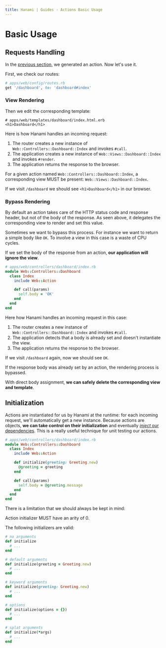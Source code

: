 ```yaml
---
title: Hanami | Guides - Actions Basic Usage
---
```


# Basic Usage

## Requests Handling

In the [previous section](/guides/actions/overview), we generated an action.  Now let's use it.

First, we check our routes:

```ruby
# apps/web/config/routes.rb
get '/dashboard', to: 'dashboard#index'
```

### View Rendering

Then we edit the corresponding template:

```erb
# apps/web/templates/dashboard/index.html.erb
<h1>Dashboard</h1>
```

Here is how Hanami handles an incoming request:

  1. The router creates a new instance of `Web::Controllers::Dashboard::Index` and invokes `#call`.
  2. The application creates a new instance of `Web::Views::Dashboard::Index` and invokes `#render`.
  3. The application returns the response to the browser.

<p class="convention">
  For a given action named <code>Web::Controllers::Dashboard::Index</code>, a corresponding view MUST be present: <code>Web::Views::Dashboard::Index</code>.
</p>

If we visit `/dashboard` we should see `<h1>Dashboard</h1>` in our browser.

### Bypass Rendering

By default an action takes care of the HTTP status code and response header, but not of the body of the response.
As seen above, it delegates the corresponding view to render and set this value.

Sometimes we want to bypass this process.
For instance we want to return a simple body like `OK`.
To involve a view in this case is a waste of CPU cycles.

If we set the body of the response from an action, **our application will ignore the view**.

```ruby
# apps/web/controllers/dashboard/index.rb
module Web::Controllers::Dashboard
  class Index
    include Web::Action

    def call(params)
      self.body = 'OK'
    end
  end
end
```

Here how Hanami handles an incoming request in this case:

  1. The router creates a new instance of `Web::Controllers::Dashboard::Index` and invokes `#call`.
  2. The application detects that a body is already set and doesn't instantiate the view.
  3. The application returns the response to the browser.

If we visit `/dashboard` again, now we should see `OK`.

<p class="convention">
  If the response body was already set by an action, the rendering process is bypassed.
</p>

With direct body assignment, **we can safely delete the corresponding view and template**.

## Initialization

Actions are instantiated for us by Hanami at the runtime: for each incoming request, we'll automatically get a new instance.
Because actions are objects, **we can take control on their initialization** and eventually [_inject_ our dependencies](http://en.wikipedia.org/wiki/Dependency_injection).
This is a really useful technique for unit testing our actions.

```ruby
# apps/web/controllers/dashboard/index.rb
module Web::Controllers::Dashboard
  class Index
    include Web::Action

    def initialize(greeting: Greeting.new)
      @greeting = greeting
    end

    def call(params)
      self.body = @greeting.message
    end
  end
end
```

There is a limitation that we should always be kept in mind:

<p class="warning">
  Action initializer MUST have an arity of 0.
</p>

The following initializers are valid:

```ruby
# no arguments
def initialize
  # ...
end

# default arguments
def initialize(greeting = Greeting.new)
  # ...
end

# keyword arguments
def initialize(greeting: Greeting.new)
  # ...
end

# options
def initialize(options = {})
  # ...
end

# splat arguments
def initialize(*args)
  # ...
end
```
